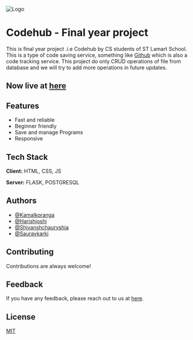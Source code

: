 
![Logo](https://images.unsplash.com/photo-1662817484705-97149c0f11e2?ixlib=rb-1.2.1&ixid=MnwxMjA3fDB8MHxwaG90by1wYWdlfHx8fGVufDB8fHx8&auto=format&fit=crop&w=1934&q=80)


# Codehub - Final year project

This is final year project .i.e Codehub by CS students of ST Lamart School. This is a type of code saving service, something like [Github](https://github.com) which is also a code tracking service. This project do only CRUD operations of file from database and we will try to add more operations in future updates.

## **Now live at [here](https://codehub.gq)**

## Features

- Fast and reliable
- Beginner friendly
- Save and manage Programs
- Responsive


## Tech Stack

**Client:** HTML, CSS, JS

**Server:** FLASK, POSTGRESQL


## Authors

- [@Kamalkoranga](https://www.github.com/Kamalkoranga)
- [@Harishjoshi]()
- [@Shivanshchauryshia]()
- [@Sauravkarki]()


## Contributing

Contributions are always welcome!
## Feedback

If you have any feedback, please reach out to us at [here](kamalkoranga75+codhubfeedback@gmail.com).


## License

[MIT](https://choosealicense.com/licenses/mit/)

